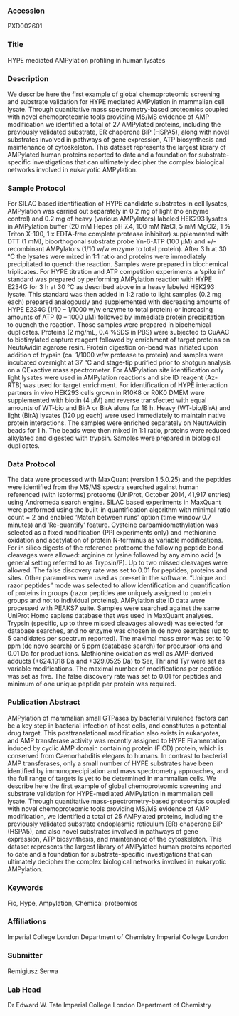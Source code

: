 ### Accession
PXD002601

### Title
HYPE mediated AMPylation profiling in human lysates

### Description
We describe here the first example of global chemoproteomic screening and substrate validation for HYPE mediated AMPylation in mammalian cell lysate. Through quantitative mass spectrometry-based proteomics coupled with novel chemoproteomic tools providing MS/MS evidence of AMP modification we identified a total of 27 AMPylated proteins, including the previously validated substrate, ER chaperone BiP (HSPA5), along with novel substrates involved in pathways of gene expression, ATP biosynthesis and maintenance of cytoskeleton. This dataset represents the largest library of AMPylated human proteins reported to date and a foundation for substrate-specific investigations that can ultimately decipher the complex biological networks involved in eukaryotic AMPylation.

### Sample Protocol
For SILAC based identification of HYPE candidate substrates in cell lysates, AMPylation was carried out separately in 0.2 mg of light (no enzyme control) and 0.2 mg of heavy (various AMPylators) labeled HEK293 lysates in AMPylation buffer (20 mM Hepes pH 7.4, 100 mM NaCl, 5 mM MgCl2, 1 % Triton X-100, 1 x EDTA-free complete protease inhibitor) supplemented with DTT (1 mM), bioorthogonal substrate probe Yn-6-ATP (100 µM) and +/- recombinant AMPylators (1/10 w/w enzyme to total protein). After 3 h at 30 °C the lysates were mixed in 1:1 ratio and proteins were immediately precipitated to quench the reaction. Samples were prepared in biochemical triplicates. For HYPE titration and ATP competition experiments a ‘spike in’ standard was prepared by performing AMPylation reaction with HYPE E234G for 3 h at 30 °C as described above in a heavy labeled HEK293 lysate. This standard was then added in 1:2 ratio to light samples (0.2 mg each) prepared analogously and supplemented with decreasing amounts of HYPE E234G (1/10 – 1/1000 w/w enzyme to total protein) or increasing amounts of ATP (0 – 1000 µM) followed by immediate protein precipitation to quench the reaction. Those samples were prepared in biochemical duplicates. Proteins (2 mg/mL, 0.4 %SDS in PBS) were subjected to CuAAC to biotinylated capture reagent followed by enrichment of target proteins on NeutrAvidin agarose resin. Protein digestion on-bead was initiated upon addition of trypsin (ca. 1/1000 w/w protease to protein) and samples were incubated overnight at 37 °C and stage-tip purified prior to shotgun analysis on a QExactive mass spectrometer. For AMPylation site identification only light lysates were used in AMPylation reactions and site ID reagent (Az-RTB) was used for target enrichment. For identification of HYPE interaction partners in vivo HEK293 cells grown in R10K8 or R0K0 DMEM were supplemented with biotin (4 µM) and reverse transfected with equal amounts of WT-bio and BirA or BirA alone for 18 h. Heavy (WT-bio/BirA) and light (BirA) lysates (120 µg each) were used immediately to maintain native protein interactions. The samples were enriched separately on NeutrAvidin beads for 1 h. The beads were then mixed in 1:1 ratio, proteins were reduced alkylated and digested with trypsin. Samples were prepared in biological duplicates.

### Data Protocol
The data were processed with MaxQuant (version 1.5.0.25) and the peptides were identified from the MS/MS spectra searched against human referenced (with isoforms) proteome (UniProt, October 2014, 41,917 entries) using Andromeda search engine. SILAC based experiments in MaxQuant were performed using the built-in quantification algorithm with minimal ratio count = 2 and enabled ‘Match between runs’ option (time window 0.7 minutes) and ‘Re-quantify’ feature. Cysteine carbamidomethylation was selected as a fixed modification (PPI experiments only) and methionine oxidation and acetylation of protein N-terminus as variable modifications. For in silico digests of the reference proteome the following peptide bond cleavages were allowed: arginine or lysine followed by any amino acid (a general setting referred to as Trypsin/P). Up to two missed cleavages were allowed. The false discovery rate was set to 0.01 for peptides, proteins and sites. Other parameters were used as pre-set in the software.  “Unique and razor peptides” mode was selected to allow identification and quantification of proteins in groups (razor peptides are uniquely assigned to protein groups and not to individual proteins). AMPylation site ID data were processed with PEAKS7 suite. Samples were searched against the same UniProt Homo sapiens database that was used in MaxQuant analyses. Trypsin (specific, up to three missed cleavages allowed) was selected for database searches, and no enzyme was chosen in de novo searches (up to 5 candidates per spectrum reported). The maximal mass error was set to 10 ppm (de novo search) or 5 ppm (database search) for precursor ions and 0.01 Da for product ions. Methionine oxidation as well as AMP-derived adducts (+624.1918 Da and +329.0525 Da) to Ser, Thr and Tyr were set as variable modifications. The maximal number of modifications per peptide was set as five. The false discovery rate was set to 0.01 for peptides and minimum of one unique peptide per protein was required.

### Publication Abstract
AMPylation of mammalian small GTPases by bacterial virulence factors can be a key step in bacterial infection of host cells, and constitutes a potential drug target. This posttranslational modification also exists in eukaryotes, and AMP transferase activity was recently assigned to HYPE Filamentation induced by cyclic AMP domain containing protein (FICD) protein, which is conserved from Caenorhabditis elegans to humans. In contrast to bacterial AMP transferases, only a small number of HYPE substrates have been identified by immunoprecipitation and mass spectrometry approaches, and the full range of targets is yet to be determined in mammalian cells. We describe here the first example of global chemoproteomic screening and substrate validation for HYPE-mediated AMPylation in mammalian cell lysate. Through quantitative mass-spectrometry-based proteomics coupled with novel chemoproteomic tools providing MS/MS evidence of AMP modification, we identified a total of 25 AMPylated proteins, including the previously validated substrate endoplasmic reticulum (ER) chaperone BiP (HSPA5), and also novel substrates involved in pathways of gene expression, ATP biosynthesis, and maintenance of the cytoskeleton. This dataset represents the largest library of AMPylated human proteins reported to date and a foundation for substrate-specific investigations that can ultimately decipher the complex biological networks involved in eukaryotic AMPylation.

### Keywords
Fic, Hype, Ampylation, Chemical proteomics

### Affiliations
Imperial College London Department of Chemistry
Imperial College London

### Submitter
Remigiusz Serwa

### Lab Head
Dr Edward W. Tate
Imperial College London Department of Chemistry


